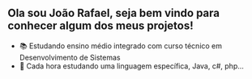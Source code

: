 ## Ola sou João Rafael, seja bem vindo para conhecer algum dos meus projetos!

- 📚 Estudando ensino médio integrado com curso técnico em Desenvolvimento de Sistemas
- 📘 Cada hora estudando uma linguagem específica, Java, c#, php...
